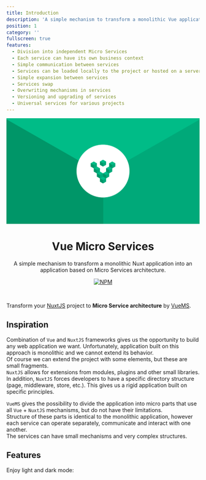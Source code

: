 ```yaml
---
title: Introduction
description: 'A simple mechanism to transform a monolithic Vue application into an application based on Micro Services architecture'
position: 1
category: ''
fullscreen: true
features:
  - Division into independent Micro Services
  - Each service can have its own business context
  - Simple communication between services
  - Services can be loaded locally to the project or hosted on a server
  - Simple expansion between services
  - Services swap
  - Overwriting mechanisms in services
  - Versioning and upgrading of services
  - Universal services for various projects
---
```


<p align="center">
  <a href="https://github.com/ergonode/vuems" target="_blank" rel="noopener noreferrer">
    <img src="/logo-bg.png" alt="VueMS logo with background">
  </a>
</p>

<h1 align="center">Vue Micro Services</h1>
<p align="center">A simple mechanism to transform a monolithic Nuxt application into an application based on Micro Services architecture.</p>
<p align="center">
  <a href="https://www.npmjs.com/package/@ergonode/vuems">
    <img alt="NPM" src="https://img.shields.io/npm/v/@ergonode/vuems">
  </a>
</p>
<br>

Transform your [NuxtJS](https://nuxtjs.org) project to <b>Micro Service architecture</b> by [VueMS](https://github.com/ergonode/vuems).

## Inspiration

Combination of `Vue` and `NuxtJS` frameworks gives us the opportunity to build any web application we want.
Unfortunately, application built on this approach is monolithic and we cannot extend its behavior.<br>
Of course we can extend the project with some elements, but these are small fragments.<br>
`NuxtJS` allows for extensions from modules, plugins and other small libraries.<br>
In addition, `NuxtJS` forces developers to have a specific directory structure (page, middleware, store, etc.).
This gives us a rigid application built on specific principles.


`VueMS` gives the possibility to divide the application into micro parts that use all `Vue` + `NuxtJS` mechanisms, but do not have their limitations.<br>
Structure of these parts is identical to the monolithic application, however each service can operate separately, communicate and interact with one another.<br>
The services can have small mechanisms and very complex structures.

## Features

<list :items="features"></list>


<p class="flex items-center">Enjoy light and dark mode:&nbsp;<app-color-switcher class="inline-flex ml-2"></app-color-switcher></p>
